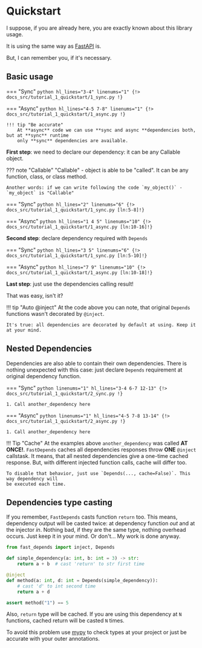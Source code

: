 # Quickstart

I suppose, if you are already here, you are exactly known about this library usage.

It is using the same way as [FastAPI](https://fastapi.tiangolo.com/tutorial/dependencies/) is.

But, I can remember you, if it's necessary.

## Basic usage

=== "Sync"
    ```python hl_lines="3-4" linenums="1"
    {!> docs_src/tutorial_1_quickstart/1_sync.py !}
    ```

=== "Async"
    ```python hl_lines="4-5 7-8" linenums="1"
    {!> docs_src/tutorial_1_quickstart/1_async.py !}
    ```

    !!! tip "Be accurate"
        At **async** code we can use **sync and async **dependencies both, but at **sync** runtime
        only **sync** dependencies are available.

**First step**: we need to declare our dependency: it can be any Callable object.

??? note "Callable"
    "Callable" - object is able to be "called". It can be any function, class, or class method.

    Another words: if we can write following the code `my_object()` - `my_object` is "Callable"

=== "Sync"
    ```python hl_lines="2" linenums="6"
    {!> docs_src/tutorial_1_quickstart/1_sync.py [ln:5-8]!}
    ```

=== "Async"
    ```python hl_lines="1 4 5" linenums="10"
    {!> docs_src/tutorial_1_quickstart/1_async.py [ln:10-16]!}
    ```

**Second step**: declare dependency required with `Depends`

=== "Sync"
    ```python hl_lines="3 5" linenums="6"
    {!> docs_src/tutorial_1_quickstart/1_sync.py [ln:5-10]!}
    ```

=== "Async"
    ```python hl_lines="7 9" linenums="10"
    {!> docs_src/tutorial_1_quickstart/1_async.py [ln:10-18]!}
    ```

**Last step**: just use the dependencies calling result!

That was easy, isn't it?

!!! tip "Auto @inject"
    At the code above you can note, that original `Depends` functions wasn't decorated by `@inject`.

    It's true: all dependencies are decorated by default at using. Keep it at your mind.

## Nested Dependencies

Dependencies are also able to contain their own dependencies. There is nothing unexpected with this case:
just declare `Depends` requirement at original dependency function.

=== "Sync"
    ```python linenums="1" hl_lines="3-4 6-7 12-13"
    {!> docs_src/tutorial_1_quickstart/2_sync.py !}
    ```

    1. Call another_dependency here

=== "Async"
    ```python linenums="1" hl_lines="4-5 7-8 13-14"
    {!> docs_src/tutorial_1_quickstart/2_async.py !}
    ```

    1. Call another_dependency here

!!! Tip "Cache"
    At the examples above `another_dependency` was called **AT ONCE!**.
    `FastDepends` caches all dependencies responses throw **ONE** `@inject` callstask.
    It means, that all nested dependencies give a one-time cached response. But,
    with different injected function calls, cache will differ too.

    To disable that behavior, just use `Depends(..., cache=False)`. This way dependency will
    be executed each time.

## Dependencies type casting

If you remember, `FastDepends` casts function `return` too. This means, dependency output
will be casted twice: at dependency function *out* and at the injector *in*. Nothing bad,
if they are the same type, nothing overhead occurs. Just keep it in your mind. Or don't...
My work is done anyway.

```python linenums="1"
from fast_depends import inject, Depends

def simple_dependency(a: int, b: int = 3) -> str:
    return a + b  # cast 'return' to str first time

@inject
def method(a: int, d: int = Depends(simple_dependency)):
    # cast 'd' to int second time
    return a + d

assert method("1") == 5
```

Also, `return` type will be cached. If you are using this dependency at `N` functions,
cached return will be casted `N` times.

To avoid this problem use [mypy](https://www.mypy-lang.org) to check types at your project or
just be accurate with your outer annotations.